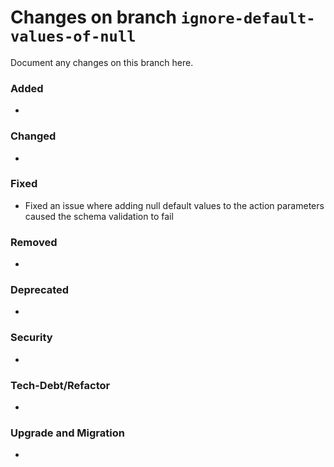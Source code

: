 # Changes on branch `ignore-default-values-of-null`
Document any changes on this branch here.
### Added
- 

### Changed
- 

### Fixed
- Fixed an issue where adding null default values to the action parameters caused the schema validation to fail

### Removed
- 

### Deprecated
- 

### Security
- 

### Tech-Debt/Refactor
- 

### Upgrade and Migration
- 

